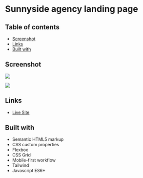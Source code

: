 # Sunnyside agency landing page

## Table of contents

- [Screenshot](#screenshot)
- [Links](#links)
- [Built with](#built-with)

## Screenshot

![](screenshots/)

![](screenshots/)

## Links

- [Live Site](https://your-live-site-url.com)

## Built with

- Semantic HTML5 markup
- CSS custom properties
- Flexbox
- CSS Grid
- Mobile-first workflow
- Tailwind
- Javascript ES6+
